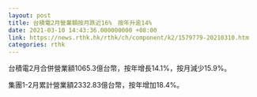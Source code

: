 ```yaml
---
layout: post
title: 台積電2月營業額按月跌近16%　按年升逾14%
date: 2021-03-10 14:43:36.000000000 +08:00
link: https://news.rthk.hk/rthk/ch/component/k2/1579779-20210310.htm
categories: rthk
---
```


台積電2月合併營業額1065.3億台幣，按年增長14.1%，按月減少15.9%。

集團1-2月累計營業額2332.83億台幣，按年增加18.4%。
